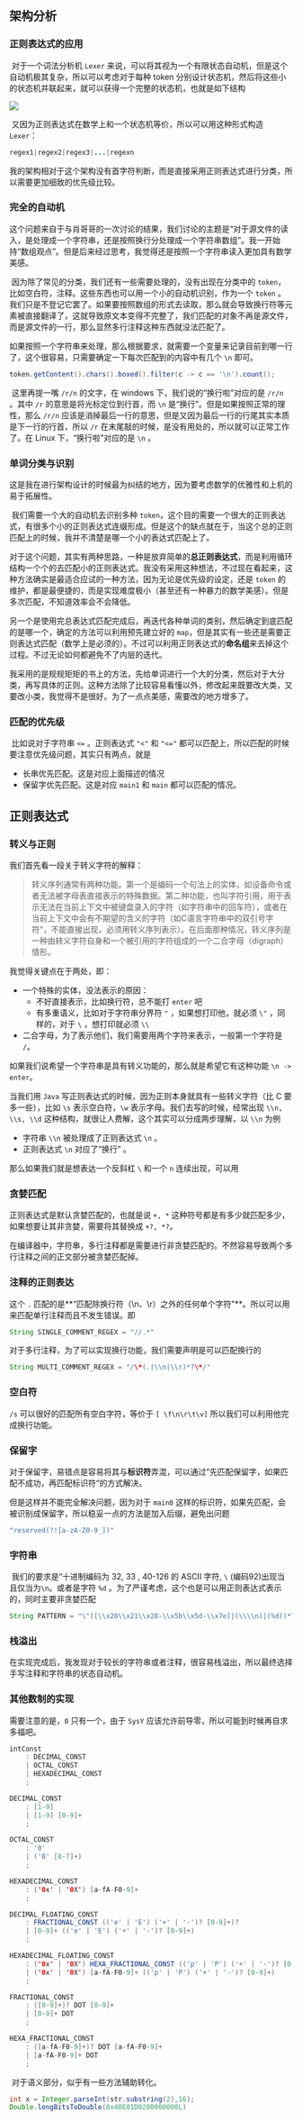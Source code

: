 ## 架构分析

### 正则表达式的应用

​	对于一个词法分析机 `Lexer` 来说，可以将其视为一个有限状态自动机，但是这个自动机极其复杂，所以可以考虑对于每种 token 分别设计状态机，然后将这些小的状态机并联起来，就可以获得一个完整的状态机，也就是如下结构

<img src="../../doc/LexerArch.jpg">

​	又因为正则表达式在数学上和一个状态机等价，所以可以用这种形式构造 `Lexer`：

```java
regex1|regex2|regex3|...|regexn
```

​	我的架构相对于这个架构没有首字符判断，而是直接采用正则表达式进行分类，所以需要更加细致的优先级比较。

### 完全的自动机

​	这个问题来自于与肖哥哥的一次讨论的结果，我们讨论的主题是“对于源文件的读入，是处理成一个字符串，还是按照换行分处理成一个字符串数组”。我一开始持“数组观点”。但是后来经过思考，我觉得还是按照一个字符串读入更加具有数学美感。

​	因为除了常见的分类，我们还有一些需要处理的，没有出现在分类中的 `token`，比如空白符，注释。这些东西也可以用一个小的自动机识别，作为一个 `token` 。我们只是不登记它罢了。如果要按照数组的形式去读取，那么就会导致换行符等元素被直接翻译了，这就导致原文本变得不完整了，我们匹配的对象不再是源文件，而是源文件的一行，那么显然多行注释这种东西就没法匹配了。

​	如果按照一个字符串来处理，那么根据要求，就需要一个变量来记录目前到哪一行了，这个很容易，只需要确定一下每次匹配到的内容中有几个 `\n` 即可。

```java
token.getContent().chars().boxed().filter(c -> c == '\n').count();
```

​	这里再提一嘴 `/r/n` 的文字，在 windows 下，我们说的“换行啦”对应的是 `/r/n` 。其中 `/r` 的意思是将光标定位到行首，而 `\n` 是“换行”。但是如果按照正常的理性，那么 `/r/n` 应该是消掉最后一行的意思，但是又因为最后一行的行尾其实本质是下一行的行首，所以 `/r` 在末尾敲的时候，是没有用处的，所以就可以正常工作了。在 Linux 下，“换行啦”对应的是 `\n` 。

### 单词分类与识别

​	这是我在进行架构设计的时候最为纠结的地方，因为要考虑数学的优雅性和上机的易于拓展性。

​	我们需要一个大的自动机去识别多种 `token`，这个目的需要一个很大的正则表达式，有很多个小的正则表达式连缀形成。但是这个的缺点就在于，当这个总的正则匹配上的时候，我并不清楚是哪一个小的表达式匹配上了。

​	对于这个问题，其实有两种思路，一种是放弃简单的**总正则表达式**，而是利用循环结构一个个的去匹配小的正则表达式。我没有采用这种想法，不过现在看起来，这种方法确实是最适合应试的一种方法，因为无论是优先级的设定，还是 `token` 的维护，都是最便捷的，而是实现难度极小（甚至还有一种暴力的数学美感）。但是多次匹配，不知道效率会不会降低。

​	另一个是使用完总表达式匹配完成后，再迭代各种单词的类别，然后确定到底匹配的是哪一个，确定的方法可以利用预先建立好的 `map`，但是其实有一些还是需要正则表达式匹配（数学上是必须的）。不过可以利用正则表达式的**命名组**来去掉这个过程。不过无论如何都避免不了内层的迭代。

​	我采用的是规规矩矩的书上的方法，先给单词进行一个大的分类，然后对于大分类，再写具体的正则。这种方法除了比较容易看懂以外，修改起来既要改大类，又要改小类，我觉得不是很好。为了一点点美感，需要改的地方增多了。

### 匹配的优先级

​	比如说对于字符串 `<=` 。正则表达式 `"<"` 和 `"<="` 都可以匹配上，所以匹配的时候要注意优先级问题，其实只有两点，就是

- 长串优先匹配。这是对应上面描述的情况
- 保留字优先匹配。这是对应 `main1` 和 `main` 都可以匹配的情况。

## 正则表达式

### 转义与正则

我们首先看一段关于转义字符的解释：

> 转义序列通常有两种功能。第一个是编码一个句法上的实体，如设备命令或者无法被字母表直接表示的特殊数据。第二种功能，也叫字符引用，用于表示无法在当前上下文中被键盘录入的字符（如字符串中的回车符），或者在当前上下文中会有不期望的含义的字符（如C语言字符串中的双引号字符"，不能直接出现，必须用转义序列表示）。在后面那种情况，转义序列是一种由转义字符自身和一个被引用的字符组成的一个二合字母（digraph）情形。

我觉得关键点在于两处，即：

- 一个特殊的实体，没法表示的原因：
  - 不好直接表示，比如换行符，总不能打 `enter` 吧
  - 有多重语义，比如对于字符串分界符 `"` ，如果想打印他，就必须 `\"` ，同样的，对于 `\` ，想打印就必须 `\\`
- 二合字母，为了表示他们，我们需要用两个字符来表示，一般第一个字符是 `/`。

如果我们说希望一个字符串是具有转义功能的，那么就是希望它有这种功能 `\n -> enter`。

当我们用 `Java` 写正则表达式的时候，因为正则本身就具有一些转义字符（比 C 要多一些），比如 `\s` 表示空白符，`\w` 表示字母。我们去写的时候，经常出现 `\\n, \\s, \\d` 这种结构，就很让人费解，这个其实可以分成两步理解，以 `\\n` 为例

- 字符串 `\\n` 被处理成了正则表达式 `\n` 。
- 正则表达式 `\n` 对应了“换行” 。

那么如果我们就是想表达一个反斜杠 `\` 和一个 `n` 连续出现，可以用

### 贪婪匹配

正则表达式是默认贪婪匹配的，也就是说 `+, *` 这种符号都是有多少就匹配多少，如果想要让其非贪婪，需要将其替换成 `+?, *?`。 

在编译器中，字符串，多行注释都是需要进行非贪婪匹配的。不然容易导致两个多行注释之间的正文部分被贪婪匹配掉。

### 注释的正则表达

这个 `.` 匹配的是**“匹配除换行符（\n、\r）之外的任何单个字符”**。所以可以用来匹配单行注释而且不发生错误。即

```java
String SINGLE_COMMENT_REGEX = "//.*"
```

对于多行注释，为了可以实现换行功能，我们需要声明是可以匹配换行的

```java
String MULTI_COMMENT_REGEX = "/\*(.|\\n|\\r)*?\*/"
```

### 空白符

`/s` 可以很好的匹配所有空白字符，等价于 `[ \f\n\r\t\v]` 所以我们可以利用他完成换行功能。

### 保留字

对于保留字，易错点是容易将其与**标识符**弄混，可以通过“先匹配保留字，如果匹配不成功，再匹配标识符“的方式解决。

但是这样并不能完全解决问题，因为对于 `main0` 这样的标识符，如果先匹配，会被识别成保留字，所以稳妥一点的方法是加入后缀，避免出问题

```java
"reserved(?![a-zA-Z0-9_])"
```

### 字符串

​	我们的要求是“十进制编码为 32, 33 , 40-126 的 ASCII 字符, `\` (编码92)出现当且仅当为`\n`。或者是字符 `%d` 。为了严谨考虑，这个也是可以用正则表达式表示的，同时主要非贪婪匹配

```java
String PATTERN = "\"([\\x20\\x21\\x28-\\x5b\\x5d-\\x7e]|(\\\\n)|(%d))*?\""
```

### 栈溢出

​	在实现完成后，我发现对于较长的字符串或者注释，很容易栈溢出，所以最终选择手写注释和字符串的状态自动机。

### 其他数制的实现

需要注意的是，`0` 只有一个，由于 `SysY` 应该允许前导零，所以可能到时候再自求多福吧。

```java
intConst
    : DECIMAL_CONST
    | OCTAL_CONST
    | HEXADECIMAL_CONST
    ;

DECIMAL_CONST
    : [1-9]
    | [1-9] [0-9]+
    ;

OCTAL_CONST
    : '0'
    | ('0' [0-7]+)
    ;

HEXADECIMAL_CONST
    : ('0x' | '0X') [a-fA-F0-9]+
    ;

DECIMAL_FLOATING_CONST
    : FRACTIONAL_CONST (('e' | 'E') ('+' | '-')? [0-9]+)?
    | [0-9]+ (('e' | 'E') ('+' | '-')? [0-9]+)
    ;

HEXADECIMAL_FLOATING_CONST
    : ('0x' | '0X') HEXA_FRACTIONAL_CONST (('p' | 'P') ('+' | '-')? [0-9]+)
    | ('0x' | '0X') [a-fA-F0-9]+ (('p' | 'P') ('+' | '-')? [0-9]+)
    ;

FRACTIONAL_CONST
    : ([0-9]+)? DOT [0-9]+
    | [0-9]+ DOT
    ;

HEXA_FRACTIONAL_CONST
    : ([a-fA-F0-9]+)? DOT [a-fA-F0-9]+
    | [a-fA-F0-9]+ DOT
    ;
```

​	对于语义部分，似乎有一些方法辅助转化。

```java
int x = Integer.parseInt(str.substring(2),16);
Double.longBitsToDouble(0x40E01D0280000000L)
```

